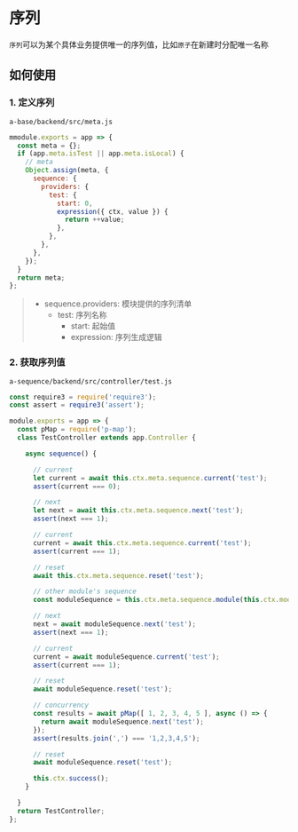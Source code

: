 # 序列

`序列`可以为某个具体业务提供唯一的序列值，比如`原子`在新建时分配唯一名称

## 如何使用

### 1. 定义序列

`a-base/backend/src/meta.js`

```javascript
mmodule.exports = app => {
  const meta = {};
  if (app.meta.isTest || app.meta.isLocal) {
    // meta
    Object.assign(meta, {
      sequence: {
        providers: {
          test: {
            start: 0,
            expression({ ctx, value }) {
              return ++value;
            },
          },
        },
      },
    });
  }
  return meta;
};
```

> - sequence.providers: 模块提供的序列清单
>   - test: 序列名称
>     - start: 起始值
>     - expression: 序列生成逻辑

### 2. 获取序列值

`a-sequence/backend/src/controller/test.js`

```javascript
const require3 = require('require3');
const assert = require3('assert');

module.exports = app => {
  const pMap = require('p-map');
  class TestController extends app.Controller {

    async sequence() {

      // current
      let current = await this.ctx.meta.sequence.current('test');
      assert(current === 0);

      // next
      let next = await this.ctx.meta.sequence.next('test');
      assert(next === 1);

      // current
      current = await this.ctx.meta.sequence.current('test');
      assert(current === 1);

      // reset
      await this.ctx.meta.sequence.reset('test');

      // other module's sequence
      const moduleSequence = this.ctx.meta.sequence.module(this.ctx.module.info.relativeName);

      // next
      next = await moduleSequence.next('test');
      assert(next === 1);

      // current
      current = await moduleSequence.current('test');
      assert(current === 1);

      // reset
      await moduleSequence.reset('test');

      // concurrency
      const results = await pMap([ 1, 2, 3, 4, 5 ], async () => {
        return await moduleSequence.next('test');
      });
      assert(results.join(',') === '1,2,3,4,5');

      // reset
      await moduleSequence.reset('test');

      this.ctx.success();
    }

  }
  return TestController;
};
```
